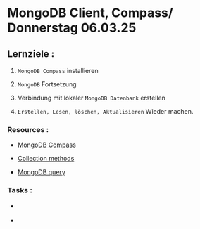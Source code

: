 # MongoDB Client, Compass/ Donnerstag 06.03.25

## Lernziele :

1. `MongoDB Compass` installieren

2. `MongoDB` Fortsetzung

3. Verbindung mit lokaler `MongoDB Datenbank` erstellen

4. `Erstellen, Lesen, löschen, Aktualisieren` Wieder machen.

### Resources :

- [MongoDB Compass](https://www.mongodb.com/products/tools/compass)

- [Collection methods](https://www.mongodb.com/docs/manual/reference/method/js-collection/)

- [MongoDB query](https://www.mongodb.com/docs/manual/reference/operator/query/)

### Tasks :

- []()

- []()
